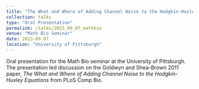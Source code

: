 ```yaml
---
title: "The What and Where of Adding Channel Noise to the Hodgkin-Huxley Equations"
collection: talks
type: "Oral Presentation"
permalink: /talks/2023_09_07_mathbio
venue: "Math Bio Seminar"
date: 2023-09-07
location: "University of Pittsburgh"
---
```


Oral presentation for the Math Bio seminar at the University of Pittsburgh. The presentation led discussion on the Goldwyn and Shea-Brown 2011 paper, _The What and Where of Adding Channel Noise to the Hodgkin-Huxley Equations_ from PLoS Comp Bio.
